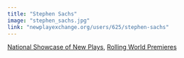 ```yaml
---
title: "Stephen Sachs"
image: "stephen_sachs.jpg"
link: "newplayexchange.org/users/625/stephen-sachs"
---
```


[National Showcase of New Plays](/programs/national-showcase-of-new-plays), [Rolling World Premieres](/programs/rolling-world-premieres)